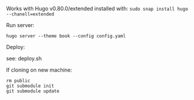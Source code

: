 Works with Hugo v0.80.0/extended installed with: `sudo snap install hugo --chanell=extended`

Run server:

```
hugo server --theme book --config config.yaml
```

Deploy:

see: deploy.sh

If cloning on new machine:

```
rm public
git submodule init
git submodule update
```
